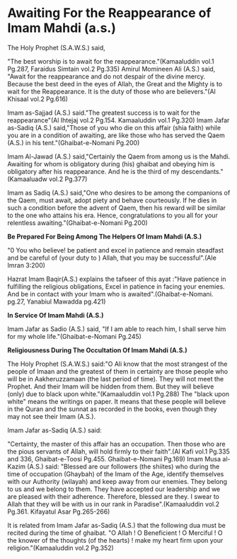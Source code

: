 Awaiting For the Reappearance of Imam Mahdi (a.s.)
==================================================

The Holy Prophet (S.A.W.S.) said,

"The best worship is to await for the reappearance."(Kamaaluddin vol.1
Pg.287, Faraidus Simtain vol.2 Pg.335) Amirul Momineen Ali (A.S.) said,
"Await for the reappearance and do not despair of the divine mercy.
Because the best deed in the eyes of Allah, the Great and the Mighty is
to wait for the Reappearance. It is the duty of those who are
believers."(Al Khisaal vol.2 Pg.616)

Imam as-Sajjad (A.S.) said."The greatest success is to wait for the
reappearance"(Al Ihtejaj vol.2 Pg.154. Kamaaluddin vol.1 Pg.320) Imam
Jafar as-Sadiq (A.S.) said,"Those of you who die on this affair (shia
faith) while you are in a condition of awaiting, are like those who has
served the Qaem (A.S.) in his tent."(Ghaibat-e-Nomani Pg.200)

Imam Al-Jawad (A.S.) said,"Certainly the Qaem from among us is the
Mahdi. Awaiting for whom is obligatory during (his) ghaibat and obeying
him is obligatory after his reappearance. And he is the third of my
descendants."(Kamaaluadw vol.2 Pg.377)

Imam as Sadiq (A.S.) said,"One who desires to be among the companions
of the Qaem, must await, adopt piety and behave courteously. If he dies
in such a condition before the advent of Qaem, then his reward will be
similar to the one who attains his era. Hence, congratulations to you
all for your relentless awaiting."(Ghaibat-e-Nomani Pg.200)

**Be Prepared For Being Among The Helpers Of Imam Mahdi (A.S.)**

"0 You who believe! be patient and excel in patience and remain
steadfast and be careful of (your duty to ) Allah, that you may be
successful".(Ale Imran 3:200)

Hazrat Imam Baqir(A.S.) explains the tafseer of this ayat :"Have
patience in fulfilling the religious obligations, Excel in patience in
facing your enemies. And be in contact with your Imam who is
awaited".(Ghaibat-e-Nomani. pg.27, Yanabiul Mawadda pg.421)

**In Service Of Imam Mahdi (A.S.)**

Imam Jafar as Sadio (A.S.) said, "If I am able to reach him, I shall
serve him for my whole life."(Ghaibat-e-Nomani Pg.245)

**Religiousness During The Occultation Of Imam Mahdi (A.S.)**

The Holy Prophet (S.A.W.S.) said:"O Ali know that the most strangest of
the people of Imaan and the greatest of them in certainty are those
people who will be in Aakheruzzamaan (the last period of time). They
will not meet the Prophet. And their Imam will be hidden from them. But
they will believe (only) due to black upon white."(Kamaaluddin vol.1
Pg.288) The "black upon white" means the writings on paper. It means
that these people will believe in the Quran and the sunnat as recorded
in the books, even though they may not see their Imam (A.S.).

Imam Jafar as-Sadiq (A.S.) said:

"Certainty, the master of this affair has an occupation. Then those who
are the pious servants of Allah, will hold firmly to their faith".(Al
Kafi vol.1 Pg.335 and 336, Ghaibat-e-Toosi Pg.455. Ghaibat-e-Nomani
Pg.169) Imam Musa al-Kazim (A.S.) said: "Blessed are our followers (the
shiites) who during the time of occupation (Ghaybah) of the Imam of the
Age, identify themselves with our Authority (wilayah) and keep away from
our enemies. They belong to us and we belong to them. They have accepted
our leadership and we are pleased with their adherence. Therefore,
blessed are they. I swear to Allah that they will be with us in our rank
in Paradise".(Kamaaluddin vol.2 Pg.361. Kifayatul Asar Pg.265-266)

It is related from Imam Jafar as-Sadiq (A.S.) that the following dua
must be recited during the time of ghaibat. "O Allah ! O Beneficient ! O
Merciful ! O the knower of the thoughts (of the hearts) ! make my heart
firm upon your religion."(Kamaaluddin vol.2 Pg.352)


